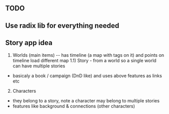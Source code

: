 ## TODO

## Use radix lib for everything needed

## Story app idea
1) Worlds (main items)
-- has timeline (a map with tags on it) and points on timeline load different map
1.1) Story - from a world so a single world can have multiple stories
- basicaly a book / campaign (DnD like) and
uses above features as links etc

2) Characters
- they belong to a story, note a character may belong to multiple stories
- features like background & connections (other characters)

